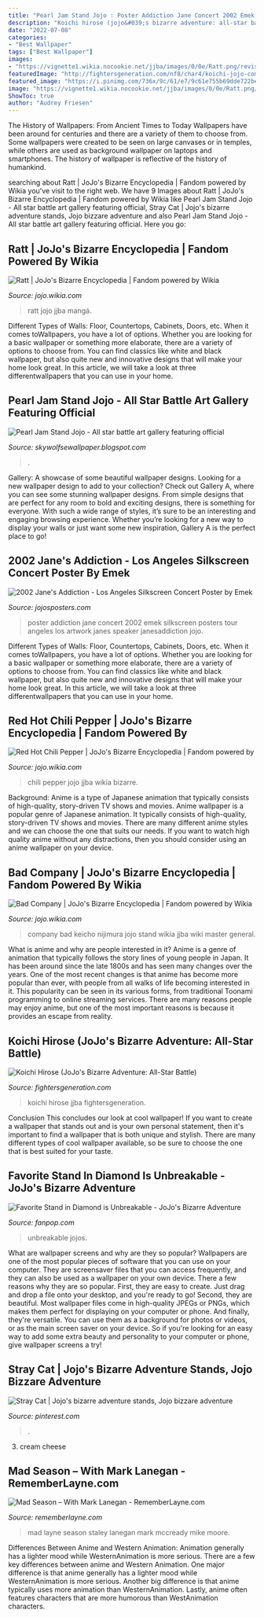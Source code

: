 ```yaml
---
title: "Pearl Jam Stand Jojo : Poster Addiction Jane Concert 2002 Emek Silkscreen Posters Tour Angeles Los Artwork Janes Speaker Janesaddiction Jojo"
description: "Koichi hirose (jojo&#039;s bizarre adventure: all-star battle)"
date: "2022-07-08"
categories:
- "Best Wallpaper"
tags: ["Best Wallpaper"]
images:
- "https://vignette1.wikia.nocookie.net/jjba/images/0/0e/Ratt.png/revision/latest?cb=20140809071509"
featuredImage: "http://fightersgeneration.com/nf8/char4/koichi-jojo-comic4.png"
featured_image: "https://i.pinimg.com/736x/9c/61/e7/9c61e755b69dde722be0f15142a431b5.jpg"
image: "https://vignette1.wikia.nocookie.net/jjba/images/0/0e/Ratt.png/revision/latest?cb=20140809071509"
ShowToc: true
author: "Audrey Friesen"
---
```



The History of Wallpapers: From Ancient Times to Today
Wallpapers have been around for centuries and there are a variety of them to choose from. Some wallpapers were created to be seen on large canvases or in temples, while others are used as background wallpaper on laptops and smartphones. The history of wallpaper is reflective of the history of humankind.

	

		
searching about Ratt | JoJo&#039;s Bizarre Encyclopedia | Fandom powered by Wikia you've visit to the right web. We have 9 Images about Ratt | JoJo&#039;s Bizarre Encyclopedia | Fandom powered by Wikia like Pearl Jam Stand Jojo - All star battle art gallery featuring official, Stray Cat | Jojo&#039;s bizarre adventure stands, Jojo bizzare adventure and also Pearl Jam Stand Jojo - All star battle art gallery featuring official. Here you go:
		
    
## Ratt | JoJo&#039;s Bizarre Encyclopedia | Fandom Powered By Wikia

<img loading=lazy src="https://vignette1.wikia.nocookie.net/jjba/images/0/0e/Ratt.png/revision/latest?cb=20140809071509" onerror="this.onerror=null;this.src='https://tse2.mm.bing.net/th?id=OIP.2piQndemQTdy0gD0EC4gHQAAAA&amp;pid=15.1';" alt="Ratt | JoJo&#039;s Bizarre Encyclopedia | Fandom powered by Wikia">

_Source: jojo.wikia.com_

>ratt jojo jjba mangá. 

	

Different Types of Walls: Floor, Countertops, Cabinets, Doors, etc.
When it comes toWallpapers, you have a lot of options. Whether you are looking for a basic wallpaper or something more elaborate, there are a variety of options to choose from. You can find classics like white and black wallpaper, but also quite new and innovative designs that will make your home look great. In this article, we will take a look at three differentwallpapers that you can use in your home.

    
## Pearl Jam Stand Jojo - All Star Battle Art Gallery Featuring Official

<img loading=lazy src="https://pm1.narvii.com/6230/203baa9f491078f590b810a8eeb7b7a8609e142a_hq.jpg" onerror="this.onerror=null;this.src='https://tse1.mm.bing.net/th?id=OIP.QYT8wKiTiGFjQDIwI44z6gHaEK&amp;pid=15.1';" alt="Pearl Jam Stand Jojo - All star battle art gallery featuring official">

_Source: skywolfsewallpaper.blogspot.com_

>. 

	

Gallery: A showcase of some beautiful wallpaper designs.
Looking for a new wallpaper design to add to your collection? Check out Gallery A, where you can see some stunning wallpaper designs. From simple designs that are perfect for any room to bold and exciting designs, there is something for everyone. With such a wide range of styles, it’s sure to be an interesting and engaging browsing experience. Whether you’re looking for a new way to display your walls or just want some new inspiration, Gallery A is the perfect place to go!





	
	
    
## 2002 Jane&#039;s Addiction - Los Angeles Silkscreen Concert Poster By Emek

<img loading=lazy src="https://cdn.shopify.com/s/files/1/0727/6555/products/janes02_grande.jpeg?v=1422316412" onerror="this.onerror=null;this.src='https://tse1.mm.bing.net/th?id=OIP.Jqzue_9Ejad6D4UJdV5uoAAAAA&amp;pid=15.1';" alt="2002 Jane&#039;s Addiction - Los Angeles Silkscreen Concert Poster by Emek">

_Source: jojosposters.com_

>poster addiction jane concert 2002 emek silkscreen posters tour angeles los artwork janes speaker janesaddiction jojo. 

	

Different Types of Walls: Floor, Countertops, Cabinets, Doors, etc.
When it comes toWallpapers, you have a lot of options. Whether you are looking for a basic wallpaper or something more elaborate, there are a variety of options to choose from. You can find classics like white and black wallpaper, but also quite new and innovative designs that will make your home look great. In this article, we will take a look at three differentwallpapers that you can use in your home.

    
## Red Hot Chili Pepper | JoJo&#039;s Bizarre Encyclopedia | Fandom Powered By

<img loading=lazy src="http://vignette3.wikia.nocookie.net/jjba/images/6/63/Rhcpmelting.png/revision/latest/zoom-crop/width/320/height/320?cb=20140727004244" onerror="this.onerror=null;this.src='https://tse4.mm.bing.net/th?id=OIP.hOrr37JKWq_EbpRIBuos0QAAAA&amp;pid=15.1';" alt="Red Hot Chili Pepper | JoJo&#039;s Bizarre Encyclopedia | Fandom powered by">

_Source: jojo.wikia.com_

>chili pepper jojo jjba wikia bizarre. 

	

Background: Anime is a type of Japanese animation that typically consists of high-quality, story-driven TV shows and movies.
Anime wallpaper is a popular genre of Japanese animation. It typically consists of high-quality, story-driven TV shows and movies. There are many different anime styles and we can choose the one that suits our needs. If you want to watch high quality anime without any distractions, then you should consider using an anime wallpaper on your device.

    
## Bad Company | JoJo&#039;s Bizarre Encyclopedia | Fandom Powered By Wikia

<img loading=lazy src="http://vignette2.wikia.nocookie.net/jjba/images/c/c2/Keicho_with_BC.png/revision/latest/zoom-crop/width/240/height/240?cb=20160422201938" onerror="this.onerror=null;this.src='https://tse4.mm.bing.net/th?id=OIP.HFMVyNu2sGDb5-ZsQ0fi0QAAAA&amp;pid=15.1';" alt="Bad Company | JoJo&#039;s Bizarre Encyclopedia | Fandom powered by Wikia">

_Source: jojo.wikia.com_

>company bad keicho nijimura jojo stand wikia jjba wiki master general. 

	

What is anime and why are people interested in it?
Anime is a genre of animation that typically follows the story lines of young people in Japan. It has been around since the late 1800s and has seen many changes over the years. One of the most recent changes is that anime has become more popular than ever, with people from all walks of life becoming interested in it. This popularity can be seen in its various forms, from traditional Toonami programming to online streaming services. There are many reasons people may enjoy anime, but one of the most important reasons is because it provides an escape from reality.

    
## Koichi Hirose (JoJo&#039;s Bizarre Adventure: All-Star Battle)

<img loading=lazy src="http://fightersgeneration.com/nf8/char4/koichi-jojo-comic4.png" onerror="this.onerror=null;this.src='https://tse2.mm.bing.net/th?id=OIP.GCB4mwcJupZViZNLNtq7ZwHaGy&amp;pid=15.1';" alt="Koichi Hirose (JoJo&#039;s Bizarre Adventure: All-Star Battle)">

_Source: fightersgeneration.com_

>koichi hirose jjba fightersgeneration. 

	

Conclusion
This concludes our look at cool wallpaper! If you want to create a wallpaper that stands out and is your own personal statement, then it's important to find a wallpaper that is both unique and stylish. There are many different types of cool wallpaper available, so be sure to choose the one that is best suited for your taste.

    
## Favorite Stand In Diamond Is Unbreakable - JoJo&#039;s Bizarre Adventure

<img loading=lazy src="http://images6.fanpop.com/image/polls/1612000/1612589_1487112001068_full.png" onerror="this.onerror=null;this.src='https://tse3.mm.bing.net/th?id=OIP.3SlpPSwhEKrysntUX4oMygHaEK&amp;pid=15.1';" alt="Favorite Stand in Diamond is Unbreakable - JoJo&#039;s Bizarre Adventure">

_Source: fanpop.com_

>unbreakable jojos. 

	

What are wallpaper screens and why are they so popular?
Wallpapers are one of the most popular pieces of software that you can use on your computer. They are screensaver files that you can access frequently, and they can also be used as a wallpaper on your own device. There a few reasons why they are so popular. First, they are easy to create. Just drag and drop a file onto your desktop, and you're ready to go! Second, they are beautiful. Most wallpaper files come in high-quality JPEGs or PNGs, which makes them perfect for displaying on your computer or phone. And finally, they're versatile. You can use them as a background for photos or videos, or as the main screen saver on your device. So if you're looking for an easy way to add some extra beauty and personality to your computer or phone, give wallpaper screens a try!

    
## Stray Cat | Jojo&#039;s Bizarre Adventure Stands, Jojo Bizzare Adventure

<img loading=lazy src="https://i.pinimg.com/736x/9c/61/e7/9c61e755b69dde722be0f15142a431b5.jpg" onerror="this.onerror=null;this.src='https://tse3.mm.bing.net/th?id=OIP.BVcyfhFKybYakegU89uMJwHaKL&amp;pid=15.1';" alt="Stray Cat | Jojo&#039;s bizarre adventure stands, Jojo bizzare adventure">

_Source: pinterest.com_

>. 

	

3. cream cheese 

    
## Mad Season – With Mark Lanegan - RememberLayne.com

<img loading=lazy src="http://www.rememberlayne.com/blog/wp-content/uploads/2011/03/Mad+Season+MikeAndLayneStaley.jpg" onerror="this.onerror=null;this.src='https://tse4.mm.bing.net/th?id=OIP.eovvAkQfTrb7qkb5EaeHpgHaLH&amp;pid=15.1';" alt="Mad Season – With Mark Lanegan - RememberLayne.com">

_Source: rememberlayne.com_

>mad layne season staley lanegan mark mccready mike moore. 

	

Differences Between Anime and Western Animation: Animation generally has a lighter mood while WesternAnimation is more serious.
There are a few key differences between anime and Western Animation. One major difference is that anime generally has a lighter mood while WesternAnimation is more serious. Another big difference is that anime typically uses more animation than WesternAnimation. Lastly, anime often features characters that are more humorous than WestAnimation characters.

